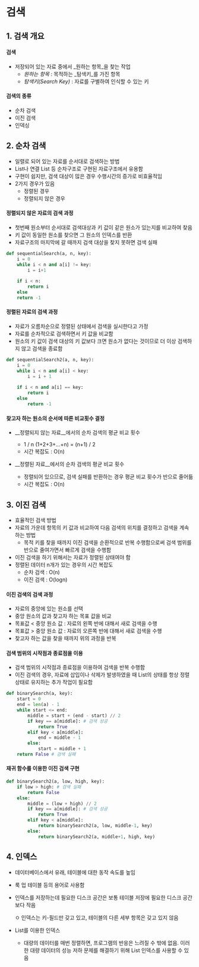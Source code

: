 # 검색

## 1. 검색 개요

#### 검색

* 저장되어 있는 자료 중에서 _원하는 항목_을 찾는 작업
  * _원하는 항목_ : 목적하는 _탐색키_를 가진 항목
  * _탐색키(Search Key)_ : 자료를 구별하여 인식할 수 있는 키



#### 검색의 종류

* 순차 검색
* 이진 검색
* 인덱싱



## 2. 순차 검색

* 일렬로 되어 있는 자료를 순서대로 검색하는 방법
* List나 연결 List 등 순차구조로 구현된 자료구조에서 유용함
* 구현이 쉽지만, 검색 대상이 많은 경우 수행시간의 증가로 비효율적임
* 2가지 경우가 있음
  * 정렬된 경우
  * 정렬되지 않은 경우



#### 정렬되지 않은 자료의 검색 과정

* 첫번째 원소부터 순서대로 검색대상과 키 값이 같은 원소가 있는지를 비교하여 찾음
* 키 값이 동일한 원소를 찾으면 그 원소의 인덱스를 반환
* 자료구조의 마지막에 갈 때까지 검색 대상을 찾지 못하면 검색 실패

```python
def sequentialSearch(a, n, key):
    i = 0
    while i < n and a[i] != key:
        i = i+1
    
    if i < n: 
        return i
    else 
    return -1
```



#### 정렬된 자료의 검색 과정

- 자료가 오름차순으로 정렬된 상태에서 검색을 실시한다고 가정
- 자료를 순차적으로 검색하면서 키 값을 비교함
- 원소의 키 값이 검색 대상의 키 값보다 크면 원소가 없다는 것이므로 더 이상 검색하지 않고 검색을 종료함

```python
def sequentialSearch2(a, n, key):
    i = 0
    while i < n and a[i] < key:
        i = i + 1
        
    if i < n and a[i] == key:
        return i
    else 
    	return -1
```



#### 찾고자 하는 원소의 순서에 따른 비교횟수 결정

* __정렬되지 않는 자료__에서의 순차 검색의 평균 비교 횟수
  * 1 / n (1+2+3+...+n) = (n+1) / 2
  * 시간 복잡도 : O(n)

* __정렬된 자료__에서의 순차 검색의 평균 비교 횟수
  * 정렬되어 있으므로, 검색 실패를 반환하는 경우 평균 비교 횟수가 반으로 줄어듦
  * 시간 복잡도 : O(n)



## 3. 이진 검색

* 효율적인 검색 방법
* 자료의 가운데 항목의 키 값과 비교하여 다음 검색의 위치를 결정하고 검색을 계속하는 방법
  * 목적 키를 찾을 때까지 이진 검색을 순환적으로 반복 수행함으로써 검색 범위를 반으로 줄여가면서 빠르게 검색을 수행함
* 이진 검색을 하기 위해서는 자료가 정렬된 상태여야 함
* 정렬된 데이터 n개가 있는 경우의 시간 복잡도
  * 순차 검색 : O(n)
  * 이진 검색 : O(logn)



#### 이진 검색의 검색 과정

* 자료의 중앙에 있는 원소를 선택
* 중앙 원소의 값과 찾고자 하는 목표 값을 비교
* 목표값 < 중앙 원소 값 : 자료의 왼쪽 반에 대해서 새로 검색을 수행
* 목표값 > 중앙 원소 값 : 자료의 오른쪽 반에 대해서 새로 검색을 수행
* 찾고자 하는 값을 찾을 때까지 위의 과정을 반복



#### 검색 범위의 시작점과 종료점을 이용

* 검색 범위의 시작점과 종료점을 이용하여 검색을 반복 수행함
* 이진 검색의 경우, 자료에 삽입이나 삭제가 발생하였을 때 List의 상태를 항상 정렬 상태로 유지하는 추가 작업이 필요함

```python
def binarySearch(a, key):
    start = 0
    end = len(a) - 1
    while start <= end:
        middle = start + (end - start) // 2
        if key == a[middle]: # 검색 성공
            return True
        elif key < a[middle]:
            end = middle - 1
        else:
            start = middle + 1
    return False # 검색 실패
```



#### 재귀 함수를 이용한 이진 검색 구현

```python
def binarySearch2(a, low, high, key):
    if low > high: # 검색 실패
        return False
    else:
        middle = (low + high) // 2
        if key == a[middle]: # 검색 성공
            return True
        elif key < a[middle]:
            return binarySearch2(a, low, middle-1, key)
        else:
        	return binarySearch2(a, middle+1, high, key) 
```



## 4. 인덱스

* 데이터베이스에서 유래, 테이블에 대한 동작 속도를 높임

* 룩 업 테이블 등의 용어로 사용함

* 인덱스를 저장하는데 필요한 디스크 공간은 보통 테이블 저장에 필요한 디스크 공간보다 작음

  ㅇ 인덱스는 키-필드만 갖고 있고, 테이블의 다른 세부 항목은 갖고 있지 않음

* List를 이용한 인덱스

  * 대량의 데이터를 매번 정렬하면, 프로그램의 반응은 느려질 수 밖에 없음. 이러한 대량 데이터의 성능 저하 문제를 해결하기 위해 List 인덱스를 사용할 수 있음



